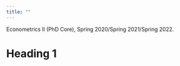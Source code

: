 ```yaml
---
title: ""
---
```

Econometrics II (PhD Core), Spring 2020/Spring 2021/Spring 2022.  

Heading 1
======
